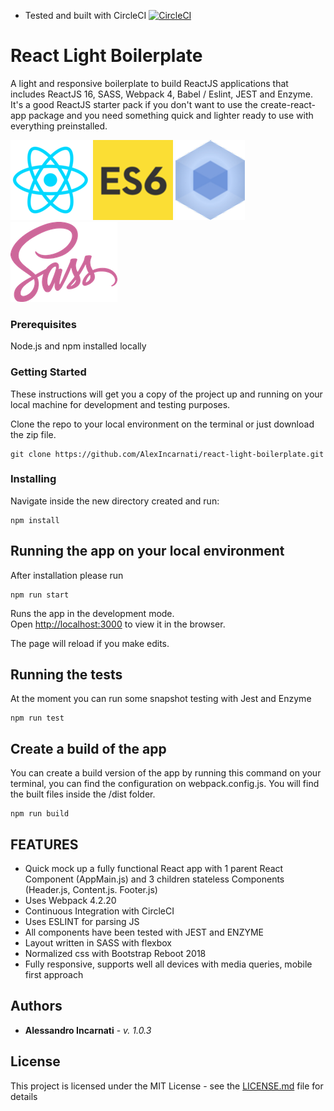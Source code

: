- Tested and built with CircleCI  [![CircleCI](https://circleci.com/gh/AlexIncarnati/react-light-boilerplate.svg?style=svg)](https://circleci.com/gh/AlexIncarnati/react-light-boilerplate)

# React Light Boilerplate

A light and responsive boilerplate to build ReactJS applications that includes ReactJS 16, SASS, Webpack 4, Babel / Eslint, JEST and Enzyme.
It's a good ReactJS starter pack if you don't want to use the create-react-app package and you need something quick and lighter ready to use with everything preinstalled.

![React](https://github.com/AlexIncarnati/react-light-boilerplate/raw/master/images/react.png)    ![ES6](https://github.com/AlexIncarnati/react-light-boilerplate/raw/master/images/es6.png)  ![Webpack](https://github.com/AlexIncarnati/react-light-boilerplate/raw/master/images/webpack.png)    ![ES6](https://github.com/AlexIncarnati/react-light-boilerplate/raw/master/images/sass.png)

### Prerequisites

Node.js and npm installed locally

### Getting Started

These instructions will get you a copy of the project up and running on your local machine for development and testing purposes.

Clone the repo to your local environment on the terminal or just download the zip file.

```
git clone https://github.com/AlexIncarnati/react-light-boilerplate.git
```

### Installing

Navigate inside the new directory created and run:

```
npm install
```

## Running the app on your local environment

After installation please run

```
npm run start
```

Runs the app in the development mode.<br>
Open [http://localhost:3000](http://localhost:3000) to view it in the browser.

The page will reload if you make edits.


## Running the tests

At the moment you can run some snapshot testing with Jest and Enzyme

```
npm run test
```

## Create a build of the app

You can create a build version of the app by running this command on your terminal, you can find the configuration on webpack.config.js. You will find the built files inside the /dist folder.

```
npm run build
```

## FEATURES

* Quick mock up a fully functional React app with 1 parent React Component (AppMain.js) and 3 children stateless Components (Header.js, Content.js. Footer.js)
* Uses Webpack 4.2.20
* Continuous Integration with CircleCI
* Uses ESLINT for parsing JS
* All components have been tested with JEST and ENZYME
* Layout written in SASS with flexbox
* Normalized css with Bootstrap Reboot 2018
* Fully responsive, supports well all devices with media queries, mobile first approach

## Authors

* **Alessandro Incarnati** - *v. 1.0.3*

## License

This project is licensed under the MIT License - see the [LICENSE.md](LICENSE.md) file for details
